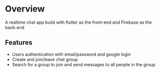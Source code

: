 # Overview
A realtime chat app build with flutter as the front-end and Firebase as the back-end

## Features
- Users authentication with email/password and google login
- Create and join/leave chat group
- Search for a group to join and send messages to all people in the group
